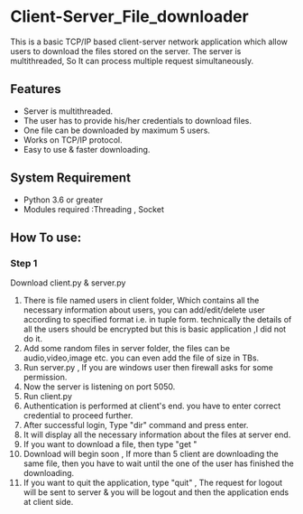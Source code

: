 # Client-Server_File_downloader
This is a basic TCP/IP based client-server network application which allow users to download the files stored on the server. The server is multithreaded, So It can process multiple request simultaneously.

## Features
* Server is multithreaded.
* The user has to provide his/her credentials to download files.
* One file can be downloaded by maximum 5 users.
* Works on TCP/IP protocol.
* Easy to use & faster downloading.

## System Requirement
* Python 3.6 or greater
* Modules required :Threading , Socket

## How To use:

### Step 1 
Download client.py & server.py 
1) There is file named users in client folder, Which contains all the necessary information about users, you can add/edit/delete user according to specified format i.e. in tuple form. technically the details of all the users should be encrypted but this is basic application ,I did not do it.
2) Add some random files in server folder, the files can be audio,video,image etc. you can even add the file of size in TBs.
3) Run server.py , If you are windows user then firewall asks for some permission. 
4) Now the server is listening on port 5050. 
5) Run client.py
6) Authentication is performed at client's end. you have to enter correct credential to proceed further.
7) After successful login, Type "dir" command and press enter.
8) It will display all the necessary information about the files at server end.
9) If you want to download a file, then type "get <filename>" 
10) Download will begin soon , If more than 5 client are downloading the same file, then you have to wait until the one of the user has finished the downloading.
11) If you want to quit the application, type "quit" , The request for logout will be sent to server & you will be logout and then the application ends at client side.
